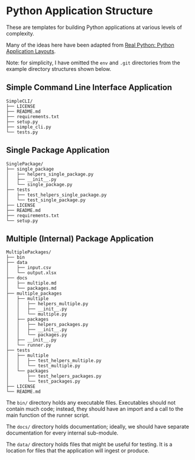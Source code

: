 # Python Application Structure

These are templates for building Python applications at various levels of complexity.

Many of the ideas here have been adapted from [Real Python: Python Application Layouts](https://realpython.com/python-application-layouts/).

Note: for simplicity, I have omitted the `env` and `.git` directories from the example directory structures shown below.

## Simple Command Line Interface Application

```
SimpleCLI/
├── LICENSE
├── README.md
├── requirements.txt
├── setup.py
├── simple_cli.py
└── tests.py
```

## Single Package Application

```
SinglePackage/
├── single_package
│   ├── helpers_single_package.py
│   ├── __init__.py
│   └── single_package.py
├── tests
│   ├── test_helpers_single_package.py
│   └── test_single_package.py
├── LICENSE
├── README.md
├── requirements.txt
└── setup.py
```

## Multiple (Internal) Package Application

```
MultiplePackages/
├── bin
├── data
│   ├── input.csv
│   └── output.xlsx
├── docs
│   ├── multiple.md
│   └── packages.md
├── multiple_packages
│   ├── multiple
│   │   ├── helpers_multiple.py
│   │   ├── __init__.py
│   │   └── multiple.py
│   ├── packages
│   │   ├── helpers_packages.py
│   │   ├── __init__.py
│   │   └── packages.py
│   ├── __init__.py
│   └── runner.py
├── tests
│   ├── multiple
│   │   ├── test_helpers_multiple.py
│   │   └── test_multiple.py
│   └── packages
│       ├── test_helpers_packages.py
│       └── test_packages.py
├── LICENSE
└── README.md
```

The `bin/` directory holds any executable files. Executables should not contain much code; instead, they should have an import and a call to the main function of the runner script.

The `docs/` directory holds documentation; ideally, we should have separate documentation for every internal sub-module.

The `data/` directory holds files that might be useful for testing. It is a location for files that the application will ingest or produce.
